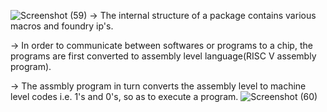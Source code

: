 ![Screenshot (59)](https://github.com/Santhosh1901/VSD_Digital_VLSI_SoC_design/assets/66910104/3ea3acd3-ae7d-42aa-b966-2469d3936181)
-> The internal structure of a package contains various macros and foundry ip's.

-> In order to communicate between softwares or programs to a chip,  the programs are first converted to assembly level language(RISC V assembly program).

-> The assmbly program in turn converts the assembly level to machine level codes i.e. 1's and 0's, so as to execute a program.
![Screenshot (60)](https://github.com/Santhosh1901/VSD_Digital_VLSI_SoC_design/assets/66910104/d7f35262-48f7-482c-9de3-02c6b105e1d1)




